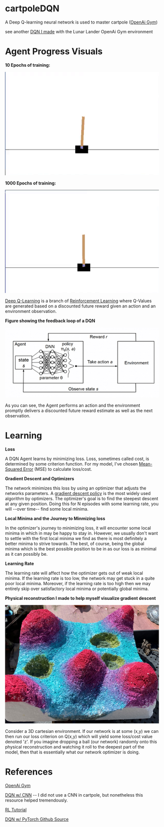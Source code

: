# cartpoleDQN
A Deep Q-learning neural network is used to master cartpole ([OpenAi Gym](https://gym.openai.com/envs/CartPole-v1/))

see another [DQN I made](https://github.com/JustinStitt/lunarLanderDQN) with the Lunar Lander OpenAi Gym environment

# Agent Progress Visuals

**10 Epochs of training:**

![](visuals/untrainedGIF.gif)

**1000 Epochs of training:**

![](visuals/trainedGIF.gif)

[Deep Q-Learning](https://en.wikipedia.org/wiki/Q-learning#Deep_Q-learning) is a branch of [Reinforcement Learning](https://en.wikipedia.org/wiki/Reinforcement_learning) where Q-Values are
generated based on a discounted future reward given an action and an environment observation.

**Figure showing the feedback loop of a DQN**

![](visuals/RL_model.png)

As you can see, the Agent performs an action and the environment promptly delivers a discounted future reward estimate as well as the next observation.

# Learning 

**Loss**

A DQN Agent learns by minimizing loss. Loss, sometimes called cost, is determined by some criterion function. For my model, I've chosen [Mean-Squared Error](https://en.wikipedia.org/wiki/Mean_squared_error) (MSE) to calculate loss/cost.

**Gradient Descent and Optimizers**

The network minimizes this loss by using an optimizer that adjusts the networks parameters. 
A [gradient descent policy](http://www.scholarpedia.org/article/Policy_gradient_methods) is the most widely used algorithm by optimizers. 
The optimizer's goal is to find the steepest descent at any given position. Doing this for N episodes with some learning rate, you will --over time-- find some local minima.

**Local Minima and the Journey to Minmizing loss**

In the optimizer's journey to minimizing loss, it will encounter some local minima in which in may be happy to stay in. However, we usually don't want to settle with the first local minima we find as there is
most definitely a better minima to strive towards. The best, of course, being the global minima which is the best possible position to be in as our loss is as minimal as it can possibly be.

**Learning Rate**

The learning rate will affect how the optimizer gets out of weak local minima. If the learning rate is too low, the network may get stuck in a quite poor
local minima. Moreover, if the learning rate is too high then we may entirely skip over satisfactory local minima or potentially global minima.

**Physical reconstruction I made to help myself visualize gradient descent**

![](visuals/physical_model.jpg)

Consider a 3D cartesian environment. If our network is at some (x,y) we can then run our loss criterion on Q(x,y)
which will yield some loss/cost value denoted 'z'. If you imagine dropping a ball (our network) randomly onto this physical reconstruction
and watching it roll to the deepest part of the model, then that is essentially what our network optimizer is doing.


# References

[OpenAi Gym](https://gym.openai.com/)

[DQN w/ CNN](https://medium.com/analytics-vidhya/deep-q-network-with-convolutional-neural-networks-c761697897df) -- I did not use a CNN in cartpole, but nonetheless this resource helped tremendously.

[RL Tutorial](https://www.toptal.com/deep-learning/pytorch-reinforcement-learning-tutorial)

[DQN w/ PyTorch Github Source](https://github.com/philtabor/Deep-Q-Learning-Paper-To-Code)
